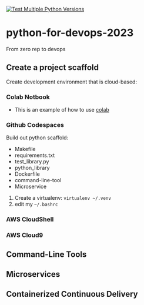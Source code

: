 [![Test Multiple Python Versions](https://github.com/TebogoTS/python-for-devops-2023/actions/workflows/main.yml/badge.svg)](https://github.com/TebogoTS/python-for-devops-2023/actions/workflows/main.yml)

# python-for-devops-2023
From zero rep to devops

## Create a project scaffold

Create development environment that is cloud-based:

### Colab Notbook

* This is an example of how to use [colab](https://github.com/TebogoTS/python-for-devops-2023/blob/main/getting_started_python.ipynb)

### Github Codespaces

Build out python scaffold:

* Makefile
* requirements.txt
* test_library.py
* python_library
* Dockerfile
* command-line-tool
* Microservice

1. Create a virtualenv: `virtualenv ~/.venv`
2. edit my `~/.bashrc`

### AWS CloudShell
### AWS Cloud9

## Command-Line Tools

## Microservices

## Containerized Continuous Delivery
